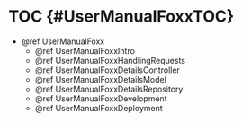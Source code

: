 TOC {#UserManualFoxxTOC}
========================

- @ref UserManualFoxx
  - @ref UserManualFoxxIntro
  - @ref UserManualFoxxHandlingRequests
  - @ref UserManualFoxxDetailsController
  - @ref UserManualFoxxDetailsModel
  - @ref UserManualFoxxDetailsRepository
  - @ref UserManualFoxxDevelopment
  - @ref UserManualFoxxDeployment
